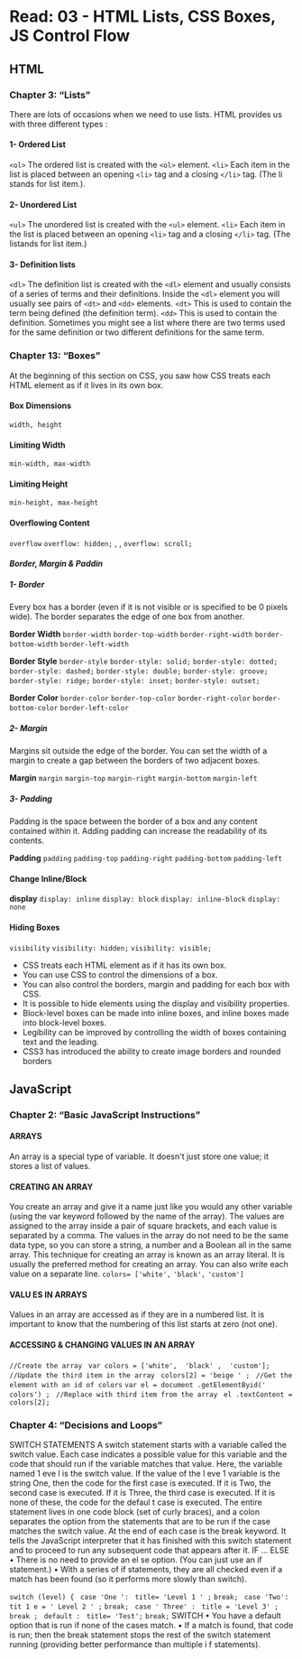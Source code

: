 # Read: 03 - HTML Lists, CSS Boxes, JS Control Flow

## HTML 

### Chapter 3: “Lists”
There are lots of occasions when we need to use lists. HTML provides us with three different types :
 #### 1- Ordered List
 `<ol>`
The ordered list is created with the `<ol>` element.
`<li>`
Each item in the list is placed between an opening `<li>` tag and a closing `</li>` tag. (The li stands for list item.).
 #### 2- Unordered List
 `<ul>`
The unordered list is created with the `<ul>` element.
`<li>`
Each item in the list is placed between an opening `<li>` tag and a closing `</li>` tag. (The listands for list item.)
 #### 3- Definition lists
 `<dl>`
The definition list is created with the `<dl>` element and usually consists of a series of terms and their definitions.
Inside the `<dl>` element you will usually see pairs of `<dt>` and `<dd>` elements.
`<dt>`
This is used to contain the term being defined (the definition term). 
`<dd>`
This is used to contain the definition. Sometimes you might see a list where there are two terms used for the same definition or two different definitions for the same term.

### Chapter 13: “Boxes”

At the beginning of this section on CSS, you saw how CSS treats each HTML element as if it lives in its own box.
#### Box Dimensions
`width, height`
#### Limiting Width
`min-width, max-width`
#### Limiting Height
`min-height, max-height`
#### Overflowing Content
`overflow`
`overflow: hidden;` , , `overflow: scroll;`

#### ***Border, Margin  & Paddin***
##### 1- Border
Every box has a border (even if it is not visible or is specified to be 0 pixels wide). The border separates the edge of one box from another.

**Border Width**
`border-width`
`border-top-width`
`border-right-width`
`border-bottom-width`
`border-left-width`

**Border Style**
`border-style`
`border-style: solid;`
`border-style: dotted;`
`border-style: dashed;`
`border-style: double;`
`border-style: groove;`
`border-style: ridge;`
`border-style: inset;`
`border-style: outset;`

**Border Color**
`border-color`
`border-top-color`
`border-right-color`
`border-bottom-color`
`border-left-color`




##### 2- Margin
Margins sit outside the edge of the border. You can set the 
width of a margin to create a gap between the borders of two 
adjacent boxes.

**Margin**
`margin`
`margin-top`
`margin-right`
`margin-bottom`
`margin-left`
##### 3- Padding
Padding is the space between the border of a box and any 
content contained within it. Adding padding can increase the 
readability of its contents.

**Padding**
`padding`
`padding-top`
`padding-right`
`padding-bottom`
`padding-left`

#### Change Inline/Block
**display**
`display: inline`
`display: block`
`display: inline-block`
`display: none`

#### Hiding Boxes
`visibility`
`visibility: hidden;`
`visibility: visible;`

+ CSS treats each HTML element as if it has its own box. 
+ You can use CSS to control the dimensions of a box.
+ You can also control the borders, margin and padding 
for each box with CSS.
+ It is possible to hide elements using the display and 
visibility properties.
+ Block-level boxes can be made into inline boxes, and 
inline boxes made into block-level boxes.
+ Legibility can be improved by controlling the width of 
boxes containing text and the leading.
+ CSS3 has introduced the ability to create image 
borders and rounded borders


## JavaScript

### Chapter 2: “Basic JavaScript Instructions”
#### ARRAYS
An array is a special type of variable. It doesn't just store one value; it stores a list of values.
#### CREATING AN ARRAY
You create an array and give it a name just like you would any other variable (using the var keyword followed by the name of the array). 
The values are assigned to the  array inside a pair of square brackets, and each value is separated by a comma. The 
values in the array do not need to be the same data type, so you can store a string, a number and a Boolean all in the same array. 
This technique for creating an array is known as an array 
literal. It is usually the preferred method for creating an array. You can also write each value on 
a separate line.
`colors= ['white',` 
`'black',` 
`'custom']`

#### VALU ES IN ARRAYS
Values in an array are accessed as if they are in a numbered list. It is important to know that the numbering of this list starts at zero (not one). 

#### ACCESSING & CHANGING  VALUES IN AN ARRAY
 `//Create the array `
`var colors = ['white', 
'black' , 
'custom']; `
 `//Update the third item in the array `
`colors[2] = 'beige ' ; `
`//Get the element with an id of colors` 
`var el = document .getElementByid(' colors') ; `
`//Replace with third item from the array `
`el .textContent = colors[2];`


### Chapter 4: “Decisions and Loops”
SWITCH STATEMENTS 
A switch statement starts with a variable called the switch value. Each case indicates a possible value for this variable and the code that should run if the variable matches that value. 
Here, the variable named 1 eve l is the switch value. If the value of the l eve 1 variable is the string One, then the code for the first case is executed. If it is Two, the second case is executed. If it is Three, the  third case is executed. If it is none of these, the code for the defaul t case is executed. 
The entire statement lives in one code block (set of curly braces), and a colon separates the option from the statements that are to be run if the case matches the switch value. At the end of each case is the break keyword. It tells the JavaScript interpreter that it has finished with this switch statement and to proceed to run any subsequent code that appears after it. 
IF ... ELSE 
• There is no need to provide an el se 
option. (You can just use an if 
statement.) 
• With a series of if statements, they are 
all checked even if a match has been found 
(so it performs more slowly than switch). 

`switch (level) { `
`case 'One ': `
`title= 'Level 1 ' ;` 
`break; `
`case 'Two': `
`tit 1 e = ' Level 2 ' ;` 
`break; `
`case ' Three' : `
`title = 'Level 3' ;` 
`break ; `
`default : `
`title= 'Test';` 
`break;` 
SWITCH 
• You have a default option that is run if none of the cases match. 
• If a match is found, that code is run; then the break statement stops the rest of the switch statement running (providing better performance than multiple i f statements).